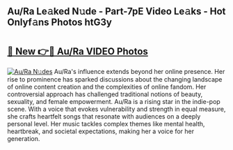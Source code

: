 ## Au/Ra Le𝚊ked N𝚞de - Part-7pE Video Le𝚊ks - Hot Onlyf𝚊ns Photos htG3y

# <h2><a href="http://ab82631.deff.icu/?id=Au%2fRa">🔗 New 👉🔴 Au/Ra VIDEO Photos</a></h2>

[![Au/Ra N𝚞des](https://i.imgur.com/rIISA9y.gif)](http://ab82631.deff.icu/?id=Au%2fRa)
Au/Ra's influence extends beyond her online presence. Her rise to prominence has sparked discussions about the changing landscape of online content creation and the complexities of online fandom. Her controversial approach has challenged traditional notions of beauty, sexuality, and female empowerment. Au/Ra is a rising star in the indie-pop scene. With a voice that evokes vulnerability and strength in equal measure, she crafts heartfelt songs that resonate with audiences on a deeply personal level. Her music tackles complex themes like mental health, heartbreak, and societal expectations, making her a voice for her generation.
